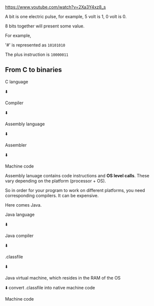 https://www.youtube.com/watch?v=2Xa3Y4xz8_s

A bit is one electric pulse, for example, 5 volt is 1, 0 volt is 0.

8 bits together will present some value.

For example, 

'#' is represented as `10101010`

The plus instruction is `10000011`



## From C to binaries

C language

⬇️

Compiler

⬇️

Assembly language

⬇️

Assembler

⬇️

Machine code



Assembly lanuage contains code instructions and **OS level calls**. These vary depending on the platform (processor + OS).

So in order for your program to work on different platforms, you need corresponding compilers. It can be expensive.



Here comes Java.



Java language

⬇️

Java compiler

⬇️

.classfile 

⬇️

Java virtual machine, which resides in the RAM of the OS

⬇️ convert .classfile into native machine code

Machine code





